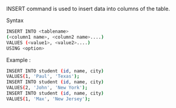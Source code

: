 INSERT command is used to insert data into columns of the table.

Syntax

```sh
INSERT INTO <tablename>  
(<column1 name>, <column2 name>....)  
VALUES (<value1>, <value2>....)  
USING <option>   
```


Example : 
```sh
INSERT INTO student (id, name, city)   
VALUES(1, 'Paul', 'Texas');  
INSERT INTO student (id, name, city)   
VALUES(2, 'John', 'New York');
INSERT INTO student (id, name, city)   
VALUES(1, 'Max', 'New Jersey');
```   
